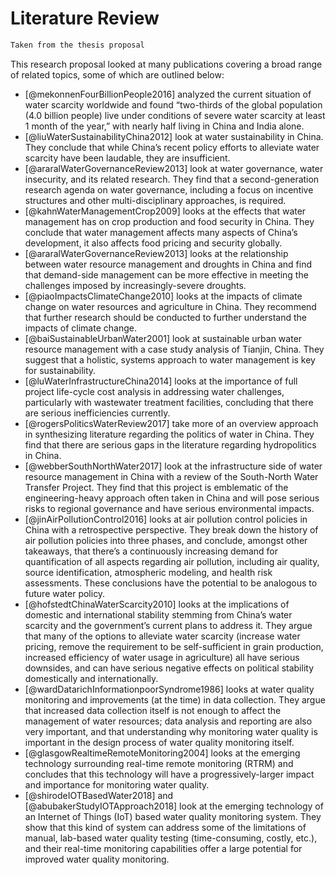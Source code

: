 # Literature Review
```markdown
Taken from the thesis proposal
```

This research proposal looked at many publications covering a broad range of related topics, some
of which are outlined below:

- [@mekonnenFourBillionPeople2016] analyzed the current situation of water scarcity worldwide
and found “two-thirds of the global population (4.0 billion people) live under conditions of
severe water scarcity at least 1 month of the year,” with nearly half living in China and India
alone.
- [@liuWaterSustainabilityChina2012] look at water sustainability in China. They conclude that while China’s
recent policy efforts to alleviate water scarcity have been laudable, they are insufficient.
- [@araralWaterGovernanceReview2013] look at water governance, water insecurity, and its related research.
They find that a second-generation research agenda on water governance, including a
focus on incentive structures and other multi-disciplinary approaches, is required.
- [@kahnWaterManagementCrop2009] looks at the effects that water management has on crop production
and food security in China. They conclude that water management affects many aspects of
China’s development, it also affects food pricing and security globally.
- [@araralWaterGovernanceReview2013] looks at the relationship between water resource management and
droughts in China and find that demand-side management can be more effective in
meeting the challenges imposed by increasingly-severe droughts.
- [@piaoImpactsClimateChange2010] looks at the impacts of climate change on water resources and
agriculture in China. They recommend that further research should be conducted to further
understand the impacts of climate change.
- [@baiSustainableUrbanWater2001] look at sustainable urban water resource management with a case
study analysis of Tianjin, China. They suggest that a holistic, systems approach to water
management is key for sustainability.
- [@luWaterInfrastructureChina2014] looks at the importance of full project life-cycle cost analysis in addressing water
challenges, particularly with wastewater treatment facilities, concluding that there are
serious inefficiencies currently.
- [@rogersPoliticsWaterReview2017] take more of an overview approach in synthesizing literature
regarding the politics of water in China. They find that there are serious gaps in the
literature regarding hydropolitics in China.
- [@webberSouthNorthWater2017] look at the infrastructure side of water resource management in
China with a review of the South-North Water Transfer Project. They find that this project is
emblematic of the engineering-heavy approach often taken in China and will pose serious
risks to regional governance and have serious environmental impacts.
- [@jinAirPollutionControl2016] looks at air pollution control policies in China with a retrospective
perspective. They break down the history of air pollution policies into three phases, and
conclude, amongst other takeaways, that there’s a continuously increasing demand for
quantification of all aspects regarding air pollution, including air quality, source
identification, atmospheric modeling, and health risk assessments. These conclusions have
the potential to be analogous to future water policy.
- [@hofstedtChinaWaterScarcity2010] looks at the implications of domestic and international stability stemming
from China’s water scarcity and the government’s current plans to address it. They argue
that many of the options to alleviate water scarcity (increase water pricing, remove the
requirement to be self-sufficient in grain production, increased efficiency of water usage in
agriculture) all have serious downsides, and can have serious negative effects on political
stability domestically and internationally.
- [@wardDatarichInformationpoorSyndrome1986] looks at water quality monitoring and improvements (at the time) in
data collection. They argue that increased data collection itself is not enough to affect the
management of water resources; data analysis and reporting are also very important, and
that understanding why monitoring water quality is important in the design process of
water quality monitoring itself.
- [@glasgowRealtimeRemoteMonitoring2004] looks at the emerging technology surrounding real-time remote
monitoring (RTRM) and concludes that this technology will have a progressively-larger
impact and importance for monitoring water quality.
- [@shirodeIOTBasedWater2018] and [@abubakerStudyIOTApproach2018] look at the emerging technology of an
Internet of Things (IoT) based water quality monitoring system. They show that this kind of
system can address some of the limitations of manual, lab-based water quality testing
(time-consuming, costly, etc.), and their real-time monitoring capabilities offer a large
potential for improved water quality monitoring.